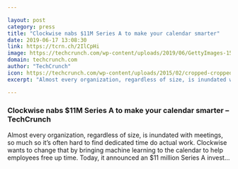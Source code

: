 ```yaml
---

layout: post
category: press
title: "Clockwise nabs $11M Series A to make your calendar smarter"
date: 2019-06-17 13:08:30
link: https://tcrn.ch/2IlCpHi
image: https://techcrunch.com/wp-content/uploads/2019/06/GettyImages-157383774.jpg?w=600
domain: techcrunch.com
author: "TechCrunch"
icon: https://techcrunch.com/wp-content/uploads/2015/02/cropped-cropped-favicon-gradient.png?w=180
excerpt: "Almost every organization, regardless of size, is inundated with meetings, so much so it’s often hard to find dedicated time do actual work. Clockwise wants to change that by bringing machine learning to the calendar to help employees free up time. Today, it announced an $11 million Series A invest…"

---
```


### Clockwise nabs $11M Series A to make your calendar smarter – TechCrunch

Almost every organization, regardless of size, is inundated with meetings, so much so it’s often hard to find dedicated time do actual work. Clockwise wants to change that by bringing machine learning to the calendar to help employees free up time. Today, it announced an $11 million Series A invest…